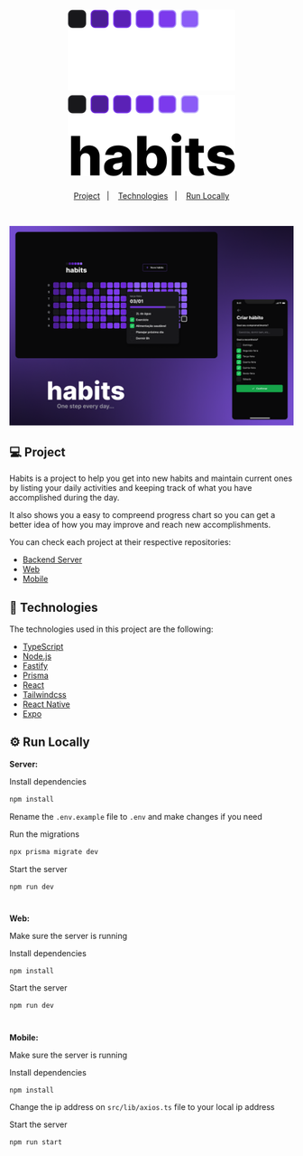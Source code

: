  <h1 align="center">
    <img alt="Habits" src="./.github/logoLight.svg#gh-dark-mode-only" />
    <img alt="Habits" src="./.github/logoDark.svg#gh-light-mode-only" />
</h1>

<p align="center">
  <a href="#-project">Project</a>&nbsp;&nbsp;&nbsp;|&nbsp;&nbsp;&nbsp;
  <a href="#-technologies">Technologies</a>&nbsp;&nbsp;&nbsp;|&nbsp;&nbsp;&nbsp;
  <a href="#-run-locally">Run Locally</a>
</p>

<br>

<p align="center">
  <img src="./.github/Preview.png">
</p>

## 💻 Project

Habits is a project to help you get into new habits and maintain current ones by listing your daily activities and keeping track of what you have accomplished during the day.

It also shows you a easy to compreend progress chart so you can get a better idea of how you may improve and reach new accomplishments.

You can check each project at their respective repositories:

- [Backend Server](https://github.com/nbc7/nlw-habits-server)
- [Web](https://github.com/nbc7/nlw-habits-web)
- [Mobile](https://github.com/nbc7/nlw-habits-mobile)

## 🚀 Technologies

The technologies used in this project are the following:

- [TypeScript](https://www.typescriptlang.org/)
- [Node.js](https://nodejs.org/en/)
- [Fastify](https://www.fastify.io/)
- [Prisma](https://www.prisma.io/)
- [React](https://reactjs.org)
- [Tailwindcss](https://tailwindcss.com/)
- [React Native](https://facebook.github.io/react-native/)
- [Expo](https://expo.io/)

## ⚙ Run Locally

**Server:**

Install dependencies

```bash
npm install
```

Rename the `.env.example` file to `.env` and make changes if you need

Run the migrations

```bash
npx prisma migrate dev
```

Start the server

```bash
npm run dev
```

#

**Web:**

Make sure the server is running

Install dependencies

```bash
npm install
```

Start the server

```bash
npm run dev
```

#

**Mobile:**

Make sure the server is running

Install dependencies

```bash
npm install
```

Change the ip address on `src/lib/axios.ts` file to your local ip address

Start the server

```bash
npm run start
```

#
